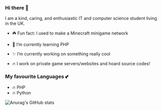 ### Hi there 👋
I am a kind, caring, and enthusiastic IT and computer science student living in the UK.
- ☘️ Fun fact: I used to make a Minecraft minigame network
- 🌱 I’m currently learning PHP 

- ✨ I’m currently working on something really cool
- 🔥 I work on private game servers/websites and hoard source codes!

### My favourite Languages 💕
- 🔥 PHP
- 🔥 Python

![Anurag's GitHub stats](https://github-readme-stats.vercel.app/api?username=exenaleurope&show_icons=true&theme=dark)

<!--
**ExenalEurope/ExenalEurope** is a ✨ _special_ ✨ repository because its `README.md` (this file) appears on your GitHub profile.

Here are some ideas to get you started:

- 🔭 I’m currently working on ... 
- 👯 I’m looking to collaborate on ...
- 🤔 I’m looking for help with ...
- 💬 Ask me about ...
- 📫 How to reach me: ...
- 😄 Pronouns: ...

-->
